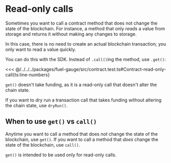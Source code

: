 # Read-only calls

Sometimes you want to call a contract method that does not change the state of the blockchain. For instance, a method that only _reads_ a value from storage and returns it without making any changes to storage.

In this case, there is no need to create an actual blockchain transaction; you only want to read a value quickly.

You can do this with the SDK. Instead of `.call()`ing the method, use `.get()`:

<<< @/../../../packages/fuel-gauge/src/contract.test.ts#Contract-read-only-call{ts:line-numbers}

`get()` doesn't take funding, as it is a read-only call that doesn't alter the chain state.

If you want to dry run a transaction call that takes funding without altering the chain state, use `dryRun()`.

## When to use `get()` vs `call()`

Anytime you want to call a method that does _not_ change the state of the blockchain, use `get()`. If you want to call a method that _does_ change the state of the blockchain, use `call()`.

`get()` is intended to be used only for read-only calls.
